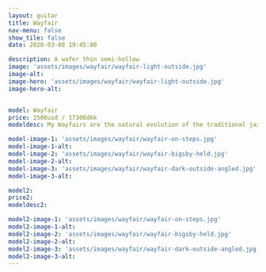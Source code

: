 ```yaml
---
layout: guitar
title: Wayfair
nav-menu: false
show_tile: false
date: 2020-03-08 19:45:00

description: A wafer thin semi-hollow 
image: 'assets/images/wayfair/wayfair-light-outside.jpg'
image-alt: 
image-hero: 'assets/images/wayfair/wayfair-light-outside.jpg'
image-hero-alt:


model: Wayfair
price: 2500usd / 17300dkk
modeldesc: My Wayfairs are the natural evolution of the traditional jazz box. When I was prototyping the first I started with a solid block of wood for the body based on the traditional size, and simply carved away material until I had a body shape that was comfortable. I would hold the body against my own, checking for any sharp edges, or corners pressing into my belly, arm and leg and ended up with my iconic shape. The deep belly and arm cuts, and thin upper side of the guitar is a bi-product of comfort.  

model-image-1: 'assets/images/wayfair/wayfair-on-steps.jpg'
model-image-1-alt:
model-image-2: 'assets/images/wayfair/wayfair-bigsby-held.jpg'
model-image-2-alt:
model-image-3: 'assets/images/wayfair/wayfair-dark-outside-angled.jpg'
model-image-3-alt:

model2:
price2: 
modeldesc2: 

model2-image-1: 'assets/images/wayfair/wayfair-on-steps.jpg'
model2-image-1-alt:
model2-image-2: 'assets/images/wayfair/wayfair-bigsby-held.jpg'
model2-image-2-alt:
model2-image-3: 'assets/images/wayfair/wayfair-dark-outside-angled.jpg'
model2-image-3-alt:
---
```

